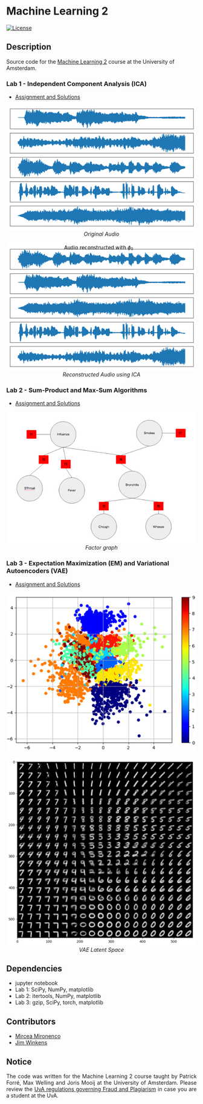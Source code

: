 # Machine Learning 2

[![License](http://img.shields.io/:license-mit-blue.svg)](LICENSE)

## Description

Source code for the [Machine Learning 2](http://coursecatalogue.uva.nl/xmlpages/page/2017-2018-en/search-course/course/34043) course at the University of Amsterdam.

### Lab 1 - Independent Component Analysis (ICA)
- [Assignment and Solutions](labs/lab1/lab1_MIRONENCO_WINKENS.ipynb)

<p align="center">
  <img src="images/orig_audio.png" width="550" /><br />
  <i>Original Audio</i>
</p>

<p align="center">
  <img src="images/reconstr_audio.png" width="550" /><br />
  <i>Reconstructed Audio using ICA</i>
</p>

### Lab 2 - Sum-Product and Max-Sum Algorithms
- [Assignment and Solutions](labs/lab2/lab2_MIRONENCO_WINKENS.ipynb)

<p align="center">
  <img src="images/factor_graph.png" width="550" /><br />
  <i>Factor graph</i>
</p>

### Lab 3 - Expectation Maximization (EM) and Variational Autoencoders (VAE)
- [Assignment and Solutions](labs/lab3/lab3_MIRONENCO_WINKENS.ipynb)


<p align="center">
  <img src="images/vae1.png" width="550" /><br />
</p>

<p align="center">
  <img src="images/vae2.png" width="550" /><br />
  <i>VAE Latent Space</i>
</p>

## Dependencies
- jupyter notebook
- Lab 1: SciPy, NumPy, matplotlib
- Lab 2: itertools, NumPy, matplotlib
- Lab 3: gzip, SciPy, torch, matplotlib

## Contributors

- [Mircea Mironenco](https://github.com/danakianfar)
- [Jim Winkens](https://github.com/nom)


## Notice

<p align="justify">
The code was written for the Machine Learning 2 course taught by Patrick Forré, Max Welling and Joris Mooij at the University of Amsterdam. Please review the <a href="http://student.uva.nl/en/content/az/plagiarism-and-fraud/plagiarism-and-fraud.html">UvA regulations governing Fraud and Plagiarism</a> in case you are a student at the UvA.
</p>
